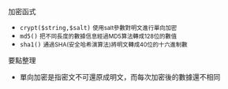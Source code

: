 加密函式
- `crypt($string,$salt)` <small>使用salt參數對明文進行單向加密</small>
- `md5()` <small>把不同長度的數據信息經過MD5算法轉成128位的數值</small>
- `sha1()` <small>通過SHA(安全哈希演算法)將明文轉成40位的十六進制數</small>

要點整理
- 單向加密是指密文不可還原成明文，而每次加密後的數據還不相同
